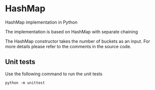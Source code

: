 # HashMap
HashMap implementation in Python

The implementation is based on HashMap with separate chaining

The HashMap constructor takes the number of buckets as an input. 
For more details please refer to the comments in the source code.


## Unit tests
Use the following command to run the unit tests

`python -m unittest`
